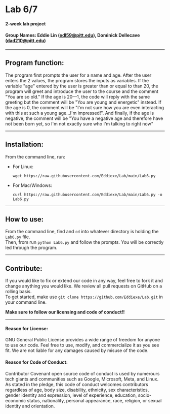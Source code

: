 # Lab 6/7
#### 2-week lab project
#### Group Names: Eddie Lin (edl59@pitt.edu), Dominick Dellecave (dad210@pitt.edu)
***
## Program function: 
The program first prompts the user for a name and age. After the user enters the 2 values, the program stores the inputs as variables. If the variable "age" entered by the user is greater than or equal to than 20, the program will greet and introduce the user to the course and the comment "You are so old." If the age is 20—1, the code will reply with the same greeting but the comment will be "You are young and energetic" instead. If the age is 0, the comment will be "I'm not sure how you are even interacting with this at such a young age...I'm impressed!". And finally, if the age is negative, the comment will be "You have a negative age and therefore have not been born yet, so I'm not exactly sure who I'm talking to right now"
***
## Installation:
From the command line, run:
* For Linux:

    `wget https://raw.githubusercontent.com/Eddiexe/Lab/main/Lab6.py`
* For Mac/Windows:

    `curl https://raw.githubusercontent.com/Eddiexe/Lab/main/Lab6.py -o Lab6.py`
***
## How to use:
From the command line, find and `cd` into whatever directory is holding the `Lab6.py` file.  
Then, from run `python Lab6.py` and follow the prompts. You will be correctly led through the program.
***
## Contribute:
If you would like to fix or extend our code in any way, feel free to fork it and change anything you would like. We review all pull requests on GitHub on a rolling basis.  
To get started, make use `git clone https://github.com/Eddiexe/Lab.git` in your command line.  

**Make sure to follow our licensing and code of conduct!!**
***
#### Reason for License: 
GNU General Public License provides a wide range of freedom for anyone to use our code. Feel free to use, modify, and commercialize it as you see fit. We are not liable for any damages caused by misuse of the code.

#### Reason for Code of Conduct: 
Contributor Covenant open source code of conduct is used by numerours tech giants and communities such as Google, Microsoft, Meta, and Linux. As stated in the pledge, this code of conduct welcomes contributors regardless of age, body size, disability, ethnicity, sex characteristics, gender identity and expression, level of experience, education, socio-economic status, nationality, personal appearance, race, religion, or sexual identity and orientation.

